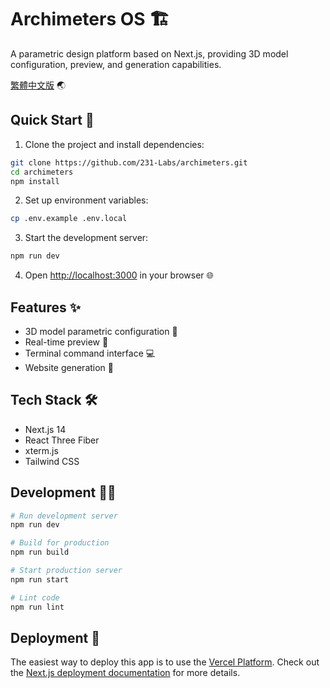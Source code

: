 # Archimeters OS 🏗️

A parametric design platform based on Next.js, providing 3D model configuration, preview, and generation capabilities.

[繁體中文版](README.zh-TW.md) 🌏

## Quick Start 🚀

1. Clone the project and install dependencies:
```bash
git clone https://github.com/231-Labs/archimeters.git
cd archimeters
npm install
```

2. Set up environment variables:
```bash
cp .env.example .env.local
```

3. Start the development server:
```bash
npm run dev
```

4. Open [http://localhost:3000](http://localhost:3000) in your browser 🌐

## Features ✨

- 3D model parametric configuration 🎨
- Real-time preview 👀
- Terminal command interface 💻
- Website generation 🚀

## Tech Stack 🛠️

- Next.js 14
- React Three Fiber
- xterm.js
- Tailwind CSS

## Development 👩‍💻

```bash
# Run development server
npm run dev

# Build for production
npm run build

# Start production server
npm run start

# Lint code
npm run lint
```

## Deployment 🚀

The easiest way to deploy this app is to use the [Vercel Platform](https://vercel.com/new?utm_medium=default-template&filter=next.js&utm_source=create-next-app&utm_campaign=create-next-app-readme). Check out the [Next.js deployment documentation](https://nextjs.org/docs/app/building-your-application/deploying) for more details.
